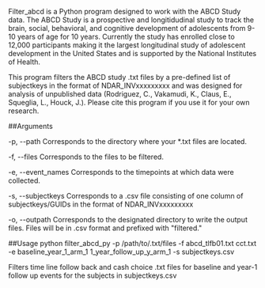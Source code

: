 Filter_abcd is a Python program designed to work with the ABCD Study data. The ABCD Study is a prospective and longitidudinal study to track the brain, social, behavioral, and cognitive development of adolescents from 9-10 years of age for 10 years. Currently the study has enrolled close to 12,000 participants making it the largest longitudinal study of adolescent development in the United States and is supported by the National Institutes of Health.

This program filters the ABCD study .txt files by a pre-defined list of subjectkeys in the format of NDAR_INVxxxxxxxxx and was designed for analysis of unpublished data (Rodriguez, C., Vakamudi, K., Claus, E., Squeglia, L., Houck, J.). Please cite this program if you use it for your own research.

##Arguments

-p, --path Corresponds to the directory where your *.txt files are located.

-f, --files Corresponds to the files to be filtered.

-e, --event_names Corresponds to the timepoints at which data were collected.

-s, --subjectkeys Corresponds to a .csv file consisting of one column of subjectkeys/GUIDs in the format of NDAR_INVxxxxxxxxx

-o, --outpath Corresponds to the designated directory to write the output files. Files will be in .csv format and prefixed with "filtered."

##Usage
python filter_abcd_py -p /path/to/.txt/files -f abcd_tlfb01.txt cct.txt -e baseline_year_1_arm_1 1_year_follow_up_y_arm_1 -s subjectkeys.csv

Filters time line follow back and cash choice .txt files for baseline and year-1 follow up events for the subjects in subjectkeys.csv
